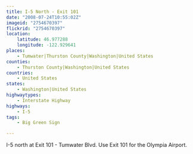```yaml
---
title: I-5 North - Exit 101
date: "2008-07-24T10:55:02Z"
imageid: "2754670397"
flickrid: "2754670397"
location:
    latitude: 46.977288
    longitude: -122.929641
places:
    - Tumwater|Thurston County|Washington|United States
counties:
    - Thurston County|Washington|United States
countries:
    - United States
states:
    - Washington|United States
highwaytypes:
    - Interstate Highway
highways:
    - I-5
tags:
    - Big Green Sign

---
```

I-5 north at Exit 101 - Tumwater Blvd.  Use Exit 101 for the Olympia Airport.